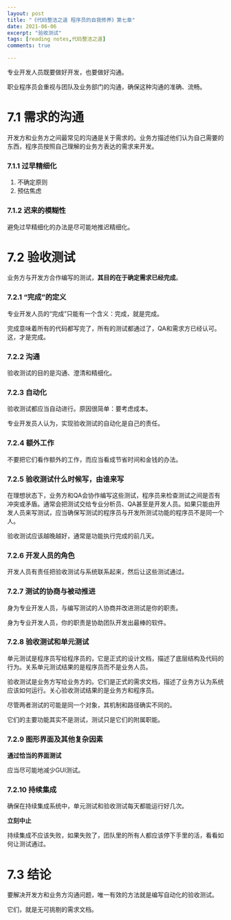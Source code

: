 ```yaml
---
layout: post
title: "《代码整洁之道 程序员的自我修养》第七章"
date: 2021-06-06
excerpt: "验收测试"                 
tags: [reading notes,代码整洁之道]
comments: true

---
```














专业开发人员既要做好开发，也要做好沟通。

职业程序员会重视与团队及业务部门的沟通，确保这种沟通的准确、流畅。

# 7.1 需求的沟通

开发方和业务方之间最常见的沟通是关于需求的。业务方描述他们认为自己需要的东西，程序员按照自己理解的业务方表达的需求来开发。

### 7.1.1 过早精细化

1. 不确定原则
2. 预估焦虑

### 7.1.2 迟来的模糊性

避免过早精细化的办法是尽可能地推迟精细化。

# 7.2 验收测试

业务方与开发方合作编写的测试，**其目的在于确定需求已经完成**。

### 7.2.1 “完成”的定义

专业开发人员的“完成”只能有一个含义：完成，就是完成。

完成意味着所有的代码都写完了，所有的测试都通过了，QA和需求方已经认可。这，才是完成。

### 7.2.2 沟通

验收测试的目的是沟通、澄清和精细化。

### 7.2.3 自动化

验收测试都应当自动进行。原因很简单：要考虑成本。

专业开发员人认为，实现验收测试的自动化是自己的责任。

### 7.2.4 额外工作

不要把它们看作额外的工作，而应当看成节省时间和金钱的办法。

### 7.2.5 验收测试什么时候写，由谁来写

在理想状态下，业务方和QA会协作编写这些测试，程序员来检查测试之间是否有冲突或矛盾。通常会把测试交给专业分析员、QA甚至是开发人员。如果只能由开发人员来写测试，应当确保写测试的程序员与开发所测试功能的程序员不是同一个人。

验收测试应该越晚越好，通常是功能执行完成的前几天。

### 7.2.6 开发人员的角色

开发人员有责任把验收测试与系统联系起来，然后让这些测试通过。

### 7.2.7 测试的协商与被动推进

身为专业开发人员，与编写测试的人协商并改进测试是你的职责。

身为专业开发人员，你的职责是协助团队开发出最棒的软件。

### 7.2.8 验收测试和单元测试

单元测试是程序员写给程序员的，它是正式的设计文档，描述了底层结构及代码的行为。关系单元测试结果的是程序员而不是业务人员。

验收测试是业务方写给业务方的。它们是正式的需求文档，描述了业务方认为系统应该如何运行。关心验收测试结果的是业务方和程序员。

尽管两者测试的可能是同一个对象，其机制和路径确实不同的。

它们的主要功能其实不是测试，测试只是它们的附属职能。

### 7.2.9 图形界面及其他复杂因素

**通过恰当的界面测试**

应当尽可能地减少GUI测试。

### 7.2.10 持续集成

确保在持续集成系统中，单元测试和验收测试每天都能运行好几次。

**立刻中止**

持续集成不应该失败，如果失败了，团队里的所有人都应该停下手里的活，看看如何让测试通过。

# 7.3 结论

要解决开发方和业务方沟通问题，唯一有效的方法就是编写自动化的验收测试。

它们，就是无可挑剔的需求文档。